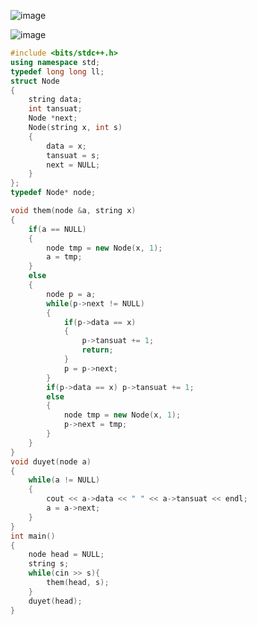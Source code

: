 ![image](https://github.com/Llam-a/Practice_Cpp/assets/115911041/52a625c9-be7f-4d9b-9cab-750e69bcda18)

![image](https://github.com/Llam-a/Practice_Cpp/assets/115911041/fa562702-902c-4658-a029-f4e3b74fcd81)

```cpp
#include <bits/stdc++.h>
using namespace std;
typedef long long ll;
struct Node
{
    string data;
    int tansuat;
    Node *next;
    Node(string x, int s)
    {
        data = x;
        tansuat = s;
        next = NULL;
    }
};
typedef Node* node;

void them(node &a, string x)
{
    if(a == NULL)
    {
        node tmp = new Node(x, 1);
        a = tmp;
    }
    else
    {
        node p = a;
        while(p->next != NULL)
        {
            if(p->data == x)
            {
                p->tansuat += 1;
                return;
            }
            p = p->next;
        }
        if(p->data == x) p->tansuat += 1;
        else
        {
            node tmp = new Node(x, 1);
            p->next = tmp;
        }
    }
}
void duyet(node a)
{
    while(a != NULL)
    {
        cout << a->data << " " << a->tansuat << endl;
        a = a->next;
    }
}
int main()
{
    node head = NULL;
    string s; 
    while(cin >> s){
        them(head, s);
    }
    duyet(head);
}
```
